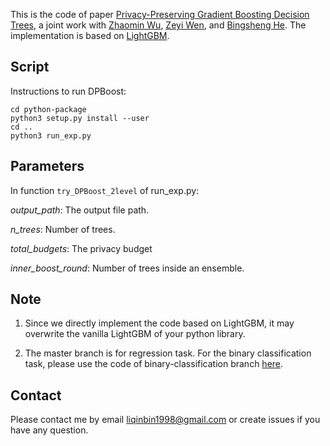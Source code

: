 This is the code of paper [Privacy-Preserving Gradient Boosting Decision Trees](https://arxiv.org/pdf/1911.04209.pdf), a joint work with [Zhaomin Wu](https://github.com/JerryLife), [Zeyi Wen](https://zeyiwen.github.io/), and [Bingsheng He](https://www.comp.nus.edu.sg/~hebs/). The implementation is based on [LightGBM](https://github.com/microsoft/LightGBM).


## Script
Instructions to run DPBoost:
```
cd python-package
python3 setup.py install --user
cd ..
python3 run_exp.py
```

## Parameters
In function ```try_DPBoost_2level``` of run_exp.py:

*output_path*: The output file path.
 
*n_trees*: Number of trees.

*total_budgets*: The privacy budget

*inner_boost_round*: Number of trees inside an ensemble.

## Note
1. Since we directly implement the code based on LightGBM, it may overwrite the vanilla LightGBM of your python library.

2. The master branch is for regression task. For the binary classification task, please use the code of binary-classification branch [here](https://github.com/QinbinLi/DPBoost/tree/binary-classification).

## Contact
Please contact me by email liqinbin1998@gmail.com or create issues if you have any question.

